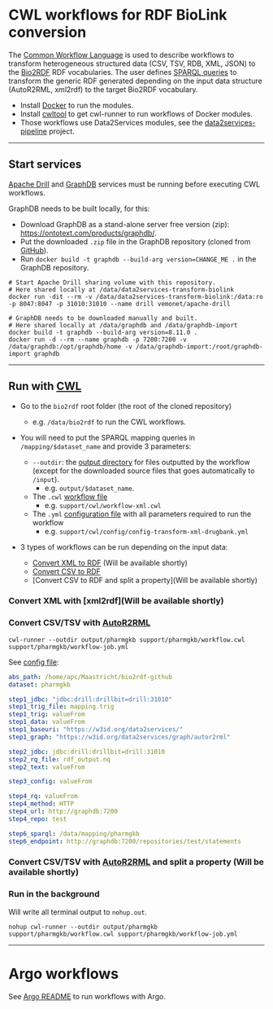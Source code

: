 # CWL workflows for RDF BioLink conversion

The [Common Workflow Language](https://www.commonwl.org/) is used to describe workflows to transform heterogeneous structured data (CSV, TSV, RDB, XML, JSON) to the [Bio2RDF](http://bio2rdf.org/) RDF vocabularies. The user defines [SPARQL queries](https://github.com/MaastrichtU-IDS/bio2rdf/blob/master/mapping/pharmgkb/drugs.rq) to transform the generic RDF generated depending on the input data structure (AutoR2RML, xml2rdf) to the target Bio2RDF vocabulary.

* Install [Docker](https://docs.docker.com/install/) to run the modules.
* Install [cwltool](https://github.com/common-workflow-language/cwltool#install) to get cwl-runner to run workflows of Docker modules.
* Those workflows use Data2Services modules, see the [data2services-pipeline](https://github.com/MaastrichtU-IDS/data2services-pipeline) project.

---

## Start services

[Apache Drill](https://github.com/amalic/apache-drill) and [GraphDB](https://github.com/MaastrichtU-IDS/graphdb/) services must be running before executing CWL workflows.

GraphDB needs to be built locally, for this:

* Download GraphDB as a stand-alone server free version (zip): https://ontotext.com/products/graphdb/.
* Put the downloaded `.zip` file in the GraphDB repository (cloned from [GitHub](https://github.com/MaastrichtU-IDS/graphdb/)).
* Run `docker build -t graphdb --build-arg version=CHANGE_ME .` in the GraphDB repository.

```shell
# Start Apache Drill sharing volume with this repository.
# Here shared locally at /data/data2services-transform-biolink
docker run -dit --rm -v /data/data2services-transform-biolink:/data:ro -p 8047:8047 -p 31010:31010 --name drill vemonet/apache-drill

# GraphDB needs to be downloaded manually and built. 
# Here shared locally at /data/graphdb and /data/graphdb-import
docker build -t graphdb --build-arg version=8.11.0 .
docker run -d --rm --name graphdb -p 7200:7200 -v /data/graphdb:/opt/graphdb/home -v /data/graphdb-import:/root/graphdb-import graphdb
```

---

## Run with [CWL](https://www.commonwl.org/)

* Go to the `bio2rdf` root folder (the root of the cloned repository)
  * e.g. `/data/bio2rdf` to run the CWL workflows.

* You will need to put the SPARQL mapping queries in `/mapping/$dataset_name` and provide 3 parameters:
  * `--outdir`: the [output directory](https://github.com/MaastrichtU-IDS/bio2rdf/tree/master/output/pharmgkb) for files outputted by the workflow (except for the downloaded source files that goes automatically to `/input`). 
    * e.g. `output/$dataset_name`.
  * The `.cwl` [workflow file](https://github.com/MaastrichtU-IDS/bio2rdf/blob/master/support/pharmgkb/workflow.cwl)
    * e.g. `support/cwl/workflow-xml.cwl`
  * The `.yml` [configuration file](https://github.com/MaastrichtU-IDS/bio2rdf/blob/master/support/pharmgkb/workflow-job.yml) with all parameters required to run the workflow
    * e.g. `support/cwl/config/config-transform-xml-drugbank.yml`

* 3 types of workflows can be run depending on the input data:
  * [Convert XML to RDF](https://github.com/MaastrichtU-IDS/bio2rdfk#convert-xml-with-xml2rdf) (Will be available shortly)
  * [Convert CSV to RDF](https://github.com/MaastrichtU-IDS/bio2rdf#convert-csvtsv-with-autor2rml)
  * [Convert CSV to RDF and split a property](Will be available shortly)

### Convert XML with [xml2rdf](Will be available shortly)


### Convert CSV/TSV with [AutoR2RML](https://github.com/amalic/autor2rml)


```shell
cwl-runner --outdir output/pharmgkb support/pharmgkb/workflow.cwl support/pharmgkb/workflow-job.yml
```

See [config file](https://github.com/MaastrichtU-IDS/bio2rdf/blob/master/support/pharmgkb/workflow-job.yml):

```yaml
abs_path: /home/apc/Maastricht/bio2rdf-github 
dataset: pharmgkb

step1_jdbc: "jdbc:drill:drillbit=drill:31010"
step1_trig_file: mapping.trig
step1_trig: valueFrom
step1_data: valueFrom
step1_baseuri: "https://w3id.org/data2services/"
step1_graph: "https://w3id.org/data2services/graph/autor2rml"

step2_jdbc: jdbc:drill:drillbit=drill:31010
step2_rq_file: rdf_output.nq
step2_text: valueFrom

step3_config: valueFrom

step4_rq: valueFrom
step4_method: HTTP
step4_url: http://graphdb:7200
step4_repo: test

step6_sparql: /data/mapping/pharmgkb
step6_endpoint: http://graphdb:7200/repositories/test/statements
```

### Convert CSV/TSV with [AutoR2RML](https://github.com/amalic/autor2rml) and split a property (Will be available shortly)


### Run in the background

Will write all terminal output to `nohup.out`.

```shell
nohup cwl-runner --outdir output/pharmgkb support/pharmgkb/workflow.cwl support/pharmgkb/workflow-job.yml
```


---

# Argo workflows

See [Argo README](https://github.com/MaastrichtU-IDS/data2services-transform-biolink/tree/master/support/argo) to run workflows with Argo.
